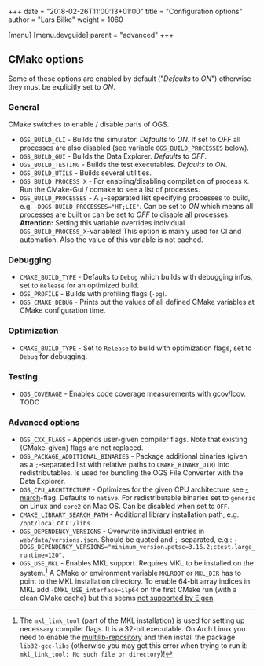 +++
date = "2018-02-26T11:00:13+01:00"
title = "Configuration options"
author = "Lars Bilke"
weight = 1060

[menu]
  [menu.devguide]
    parent = "advanced"
+++

## CMake options

Some of these options are enabled by default ("*Defaults* to *ON*") otherwise they must be explicitly set to *ON*.

### General

CMake switches to enable / disable parts of OGS.

- `OGS_BUILD_CLI` - Builds the simulator. *Defaults* to *ON*. If set to *OFF* all processes are also disabled (see variable `OGS_BUILD_PROCESSES` below).
- `OGS_BUILD_GUI` - Builds the Data Explorer. *Defaults* to *OFF*.
- `OGS_BUILD_TESTING` - Builds the test executables. *Defaults* to *ON*.
- `OGS_BUILD_UTILS` - Builds several utilities.
- `OGS_BUILD_PROCESS_X` - For enabling/disabling compilation of process `X`.
  Run the CMake-Gui / ccmake to see a list of processes.
- `OGS_BUILD_PROCESSES` - A `;`-separated list specifying processes to build, e.g. `-DOGS_BUILD_PROCESSES="HT;LIE"`. Can be set to *ON* which means all processes are built or can be set to *OFF* to disable all processes. **Attention:** Setting this variable overrides individual `OGS_BUILD_PROCESS_X`-variables! This option is mainly used for CI and automation. Also the value of this variable is not cached.

### Debugging

- `CMAKE_BUILD_TYPE` - Defaults to `Debug` which builds with debugging infos, set to `Release` for an optimized build.
- `OGS_PROFILE` - Builds with profiling flags (`-pg`).
- `OGS_CMAKE_DEBUG` - Prints out the values of all defined CMake variables at CMake configuration time.

### Optimization

- `CMAKE_BUILD_TYPE` - Set to `Release` to build with optimization flags, set to `Debug` for debugging.

### Testing

- `OGS_COVERAGE` - Enables code coverage measurements with gcov/lcov. TODO

### Advanced options

- `OGS_CXX_FLAGS` - Appends user-given compiler flags. Note that existing (CMake-given) flags are not replaced.
- `OGS_PACKAGE_ADDITIONAL_BINARIES` - Package additional binaries (given as a `;`-separated list with relative paths to `CMAKE_BINARY_DIR`) into redistributables. Is used for bundling the OGS File Converter with the Data Explorer.
- `OGS_CPU_ARCHITECTURE` - Optimizes for the given CPU architecture see [-march](https://gcc.gnu.org/onlinedocs/gcc-4.5.3/gcc/i386-and-x86_002d64-Options.html)-flag. Defaults to `native`. For redistributable binaries set to `generic` on Linux and `core2` on Mac OS. Can be disabled when set to `OFF`.
- `CMAKE_LIBRARY_SEARCH_PATH` - Additional library installation path, e.g. `/opt/local` or `C:/libs`
- `OGS_DEPENDENCY_VERSIONS` - Overwrite individual entries in `web/data/versions.json`. Should be quoted and `;`-separated, e.g.: `-DOGS_DEPENDENCY_VERSIONS="minimum_version.petsc=3.16.2;ctest.large_runtime=120"`.
- `OGS_USE_MKL` - Enables MKL support. Requires MKL to be installed on the system.[^mkl] A CMake or environment variable `MKLROOT` or `MKL_DIR` has to point to the MKL installation directory. To enable 64-bit array indices in MKL add `-DMKL_USE_interface=ilp64` on the first CMake run (with a clean CMake cache) but this seems [not supported by Eigen](https://eigen.tuxfamily.org/dox/TopicUsingIntelMKL.html).

[^mkl]: The `mkl_link_tool` (part of the MKL installation) is used for setting up necessary compiler flags. It is a 32-bit executable. On Arch Linux you need to enable the [multilib-repository](https://wiki.archlinux.org/title/official_repositories#Enabling_multilib) and then install the package `lib32-gcc-libs` (otherwise you may get this error when trying to run it: `mkl_link_tool: No such file or directory`)!
